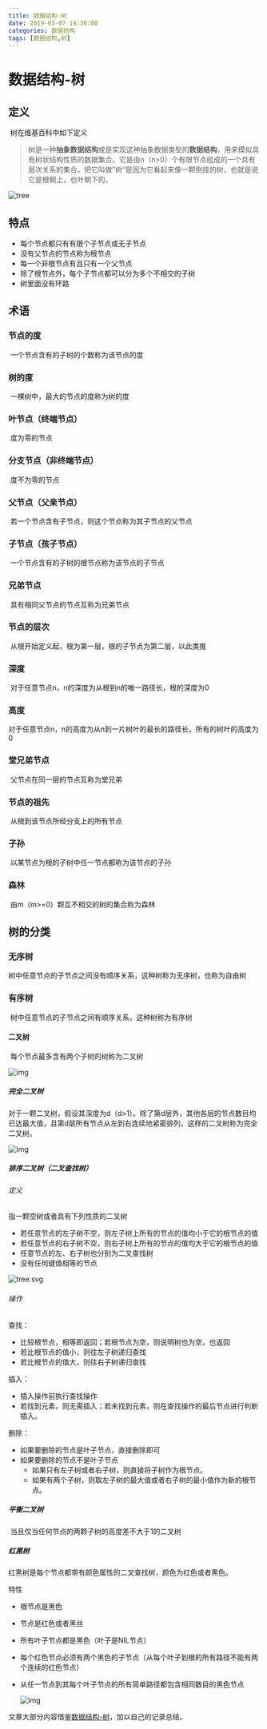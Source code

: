 ```yaml
---
title: 数据结构-树
date: 2019-03-07 14:30:00
categories: 数据结构
tags: [数据结构,树]
---
```


# 数据结构-树

## 定义

​	树在维基百科中如下定义

> ​	树是一种**抽象数据结构**或是实现这种抽象数据类型的**数据结构**，用来模拟具有树状结构性质的数据集合。它是由n（n>0）个有限节点组成的一个具有层次关系的集合。把它叫做”树“是因为它看起来像一颗倒挂的树，也就是说它是根朝上，也叶朝下的。

![tree](/imag/300px-Treedatastructure.png)

<!--more-->

## 特点

- 每个节点都只有有限个子节点或无子节点
- 没有父节点的节点称为根节点
- 每一个非根节点有且只有一个父节点
- 除了根节点外，每个子节点都可以分为多个不相交的子树
- 树里面没有环路

## 术语

### 节点的度

​	一个节点含有的子树的个数称为该节点的度

### 树的度

​	一棵树中，最大的节点的度称为树的度

### 叶节点（终端节点）

​	度为零的节点

### 分支节点（非终端节点）

​	度不为零的节点

### 父节点（父亲节点）

​	若一个节点含有子节点，则这个节点称为其子节点的父节点

### 子节点（孩子节点）

​	一个节点含有的子树的根节点称为该节点的子节点

### 兄弟节点

​	具有相同父节点的节点互称为兄弟节点

### 节点的层次

​	从根开始定义起，根为第一层，根的子节点为第二层，以此类推

### 深度

​	对于任意节点n，n的深度为从根到n的唯一路径长，根的深度为0

### 高度

​	对于任意节点n，n的高度为从n到一片树叶的最长的路径长，所有的树叶的高度为0

### 堂兄弟节点

​	父节点在同一层的节点互称为堂兄弟

### 节点的祖先

​	从根到该节点所经分支上的所有节点

### 子孙

​	以某节点为根的子树中任一节点都称为该节点的子孙

### 森林

​	由m（m>=0）颗互不相交的树的集合称为森林

## 树的分类

### 无序树

​	树中任意节点的子节点之间没有顺序关系，这种树称为无序树，也称为自由树

### 有序树

​	树中任意节点的子节点之间有顺序关系，这种树称为有序树

#### 二叉树

​	每个节点最多含有两个子树的树称为二叉树

![img](/imag/192px-Binary_tree.svg.png)

##### 完全二叉树

​	对于一颗二叉树，假设其深度为d（d>1）。除了第d层外，其他各层的节点数目均已达最大值，且第d层所有节点从左到右连续地紧密排列，这样的二叉树称为完全二叉树。

![img](imag/1630488-79802447d1d63c9b.webp)

##### 排序二叉树（二叉查找树）

###### 定义

指一颗空树或者具有下列性质的二叉树

- 若任意节点的左子树不空，则左子树上所有的节点的值均小于它的根节点的值
- 若任意节点的右子树不空，则右子树上所有的节点的值均大于它的根节点的值
- 任意节点的左、右子树也分别为二叉查找树
- 没有任何键值相等的节点

![tree.svg](imag/300px-Binary_search_tree.svg.png)

###### 操作

查找：

- 比较根节点，相等即返回；若根节点为空，则说明树也为空，也返回
- 若比根节点的值小，则往左子树递归查找
- 若比根节点的值大，则往右子树递归查找

插入：

- 插入操作前执行查找操作
- 若找到元素，则无需插入；若未找到元素，则在查找操作的最后节点进行判断插入。

删除：

- 如果要删除的节点是叶子节点，直接删除即可
- 如果要删除的节点不是叶子节点
  - 如果只有左子树或者右子树，则直接将子树作为根节点。
  - 如果有两个子树，则取左子树的最大值或者右子树的最小值作为新的根节点。

##### 平衡二叉树

​	当且仅当任何节点的两颗子树的高度差不大于1的二叉树

##### 红黑树

红黑树是每个节点都带有颜色属性的二叉查找树，颜色为红色或者黑色。

特性

- 根节点是黑色

- 节点是红色或者黑丝

- 所有叶子节点都是黑色（叶子是NIL节点）

- 每个红色节点必须有两个黑色的子节点（从每个叶子到根的所有路径不能有两个连续的红色节点）

- 从任一节点到其每个叶子节点的所有简单路径都包含相同数目的黑色节点

  ![img](imag/1.png)



文章大部分内容借鉴[数据结构-树](https://www.jianshu.com/p/45661b029292)，加以自己的记录总结。